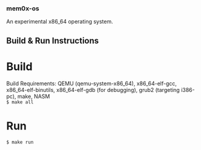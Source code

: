 ### mem0x-os
An experimental x86_64 operating system.

## Build & Run Instructions
# Build
Build Requirements: QEMU (qemu-system-x86_64), x86_64-elf-gcc, x86_64-elf-binutils, x86_64-elf-gdb (for debugging), grub2 (targeting i386-pc), make, NASM\
```$ make all```
# Run
```$ make run```
